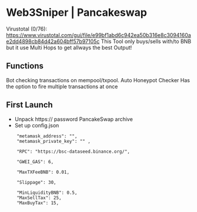 # Web3Sniper | Pancakeswap #

Virustotal (0/76):  https://www.virustotal.com/gui/file/e99bf1abd6c942ea50b316e8c3094160ae2dd4898cb84d42a604bff57b97105c
This Tool only buys/sells with/to BNB but it use Multi Hops to get allways the best Output!

## Functions ##
Bot checking transactions on mempool/txpool.
Auto Honeypot Checker
Has the option to fire multiple transactions at once

## First Launch ##
* Unpack https:// password PancakeSwap archive
* Set up config.json 
```{
    "metamask_address": "",
    "metamask_private_key": "" ,

    "RPC": "https://bsc-dataseed.binance.org/",

    "GWEI_GAS": 6,
    
    "MaxTXFeeBNB": 0.01,

    "Slippage": 30,

    "MinLiquidityBNB": 0.5,
    "MaxSellTax": 25,
    "MaxBuyTax": 15, 
```

    
